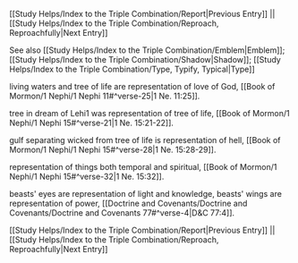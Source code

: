 [[Study Helps/Index to the Triple Combination/Report|Previous Entry]]  ||  [[Study Helps/Index to the Triple Combination/Reproach, Reproachfully|Next Entry]]

 See also [[Study Helps/Index to the Triple Combination/Emblem|Emblem]]; [[Study Helps/Index to the Triple Combination/Shadow|Shadow]]; [[Study Helps/Index to the Triple Combination/Type, Typify, Typical|Type]]

 living waters and tree of life are representation of love of God, [[Book of Mormon/1 Nephi/1 Nephi 11#^verse-25|1 Ne. 11:25]].

 tree in dream of Lehi1 was representation of tree of life, [[Book of Mormon/1 Nephi/1 Nephi 15#^verse-21|1 Ne. 15:21-22]].

 gulf separating wicked from tree of life is representation of hell, [[Book of Mormon/1 Nephi/1 Nephi 15#^verse-28|1 Ne. 15:28-29]].

 representation of things both temporal and spiritual, [[Book of Mormon/1 Nephi/1 Nephi 15#^verse-32|1 Ne. 15:32]].

 beasts' eyes are representation of light and knowledge, beasts' wings are representation of power, [[Doctrine and Covenants/Doctrine and Covenants/Doctrine and Covenants 77#^verse-4|D&C 77:4]].

[[Study Helps/Index to the Triple Combination/Report|Previous Entry]]  ||  [[Study Helps/Index to the Triple Combination/Reproach, Reproachfully|Next Entry]]